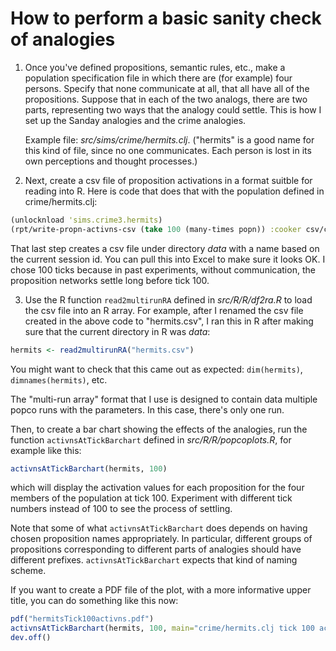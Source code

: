 How to perform a basic sanity check of analogies
====

1. Once you've defined propositions, semantic rules, etc., make a
   population specification file in which there are (for example) four
   persons.  Specify that none communicate at all, that all have all
   of the propositions.  Suppose that in each of the two analogs, there
   are two parts, representing two ways that the analogy could settle.
   This is how I set up the Sanday analogies and the crime analogies.

	Example file: *src/sims/crime/hermits.clj*.  ("hermits" is a good
	name for this kind of file, since no one communicates.  Each
	person is lost in its own perceptions and thought processes.)

2. Next, create a csv file of proposition activations in a format
   suitble for reading into R.  Here is code that does that with
   the population defined in crime/hermits.clj:

````clojure
(unlocknload 'sims.crime3.hermits)
(rpt/write-propn-activns-csv (take 100 (many-times popn)) :cooker csv/cook-name-for-R)
````

That last step creates a csv file under directory *data* with a name
based on the current session id.  You can pull this into Excel to make
sure it looks OK.  I chose 100 ticks because in past experiments,
without communication, the proposition networks settle long before tick
100.


3. Use the R function `read2multirunRA` defined in *src/R/R/df2ra.R* to
load the csv file into an R array.  For example, after I renamed the
csv file created in the above code to "hermits.csv", I ran this in R
after making sure that the current directory in R was *data*:

````R
hermits <- read2multirunRA("hermits.csv")
````
You might want to check that this came out as expected: `dim(hermits)`,
`dimnames(hermits)`, etc.

The "multi-run array" format that I use is designed to contain data multiple popco runs
with the parameters.  In this case, there's only one run.

Then, to create a bar chart showing the effects of the analogies, run the function 
`activnsAtTickBarchart` defined in *src/R/R/popcoplots.R*, for example like this:

````R
activnsAtTickBarchart(hermits, 100)
````

which will display the activation values for each proposition for the
four members of the population at tick 100.  Experiment with different
tick numbers instead of 100 to see the process of settling.

Note that some of what `activnsAtTickBarchart` does depends on having
chosen proposition names appropriately.  In particular, different groups
of propositions corresponding to different parts of analogies should
have different prefixes.  `activnsAtTickBarchart` expects that kind of
naming scheme.

If you want to create a PDF file of the plot, with a more informative upper title,
you can do something like this now:

````R
pdf("hermitsTick100activns.pdf")
activnsAtTickBarchart(hermits, 100, main="crime/hermits.clj tick 100 activations")
dev.off()
````
